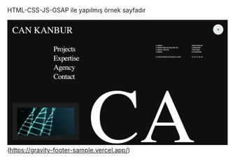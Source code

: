 HTML-CSS-JS-GSAP ile yapılmış örnek sayfadır

![Screenshot](./assets/ss1.png)(https://gravity-footer-sample.vercel.app/)